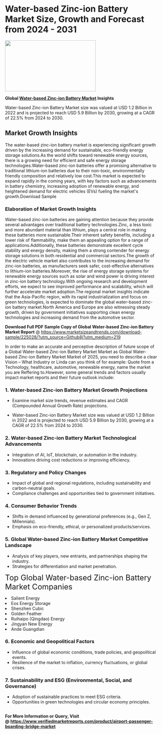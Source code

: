 <H1>Water-based Zinc-ion Battery Market Size, Growth and Forecast from 2024 - 2031</H1><img class="aligncenter size-medium wp-image-584254" src="https://thirdeyenews.in/wp-content/uploads/2024/09/Global-Market-Research-300x168.jpeg" alt="" width="300" height="168" /><p><strong>Global&nbsp;<a href="https://www.marketsizeandtrends.com/download-sample/225028/?utm_source=Github8j?utm_medium=219">Water-based Zinc-ion Battery Market</a> Insights</strong></p><p>Water-based Zinc-ion Battery Market size was valued at USD 1.2 Billion in 2022 and is projected to reach USD 5.9 Billion by 2030, growing at a CAGR of 22.5% from 2024 to 2030.</p><p><h2>Market Growth Insights</h2> The water-based zinc-ion battery market is experiencing significant growth driven by the increasing demand for sustainable, eco-friendly energy storage solutions.As the world shifts toward renewable energy sources, there is a growing need for efficient and safe energy storage technologies.Water-based zinc-ion batteries offer a promising alternative to traditional lithium-ion batteries due to their non-toxic, environmentally friendly composition and relatively low cost.This market is expected to expand rapidly in the coming years, with key factors such as advancements in battery chemistry, increasing adoption of renewable energy, and heightened demand for electric vehicles (EVs) fueling the market's growth.Download Sample <h3>Elaboration of Market Growth Insights</h3> Water-based zinc-ion batteries are gaining attention because they provide several advantages over traditional battery technologies.Zinc, a less toxic and more abundant material than lithium, plays a central role in making these batteries more sustainable.Their inherent safety benefits, including a lower risk of flammability, make them an appealing option for a range of applications.Additionally, these batteries demonstrate excellent cycle stability and energy density, making them a strong contender for energy storage solutions in both residential and commercial sectors.The growth of the electric vehicle market also contributes to the increasing demand for zinc-ion batteries, as manufacturers seek safer, cost-effective alternatives to lithium-ion batteries.Moreover, the rise of energy storage systems for renewable energy sources such as solar and wind power is driving interest in zinc-ion battery technology.With ongoing research and development efforts, we expect to see improved performance and scalability, which will further accelerate market adoption.The regional market insights indicate that the Asia-Pacific region, with its rapid industrialization and focus on green technologies, is expected to dominate the global water-based zinc-ion battery market.North America and Europe are also witnessing steady growth, driven by government initiatives supporting clean energy technologies and increasing demand from the automotive sector.</p><p><span class=""><strong>Download Full PDF Sample Copy of Global Water-based Zinc-ion Battery Market Report</strong> @ <a href="https://www.marketsizeandtrends.com/download-sample/225028/?utm_source=Github8j?utm_medium=219" target="_blank">https://www.marketsizeandtrends.com/download-sample/225028/?utm_source=Github8j?utm_medium=219</a></span></p><p>In order to make an accurate and perceptive description of future scope of a Global&nbsp;Water-based Zinc-ion Battery Market Market as Global&nbsp;Water-based Zinc-ion Battery Market Market of 2025, you need to describe a clear Vision &ndash; What Industry or Linda can you think of for example: Quote from a Technology, healthcare, automotive, renewable energy, name the market you are Reffering to.However, some general trends and factors usually impact market reports and their future outlook include:</p><h3>1.&nbsp;<strong>Water-based Zinc-ion Battery Market Growth Projections</strong></h3><ul><li>Examine market size trends, revenue estimates and CAGR (Compounded Annual Growth Rate) projections.</li><li><p>Water-based Zinc-ion Battery Market size was valued at USD 1.2 Billion in 2022 and is projected to reach USD 5.9 Billion by 2030, growing at a CAGR of 22.5% from 2024 to 2030.</p></li></ul><h3>2.&nbsp;<strong>Water-based Zinc-ion Battery Market Technological Advancements</strong></h3><ul><li>Integration of AI, IoT, blockchain, or automation in the industry.</li><li>Innovations driving cost reductions or improving efficiency.</li></ul><h3>3.&nbsp;<strong>Regulatory and Policy Changes</strong></h3><ul><li>Impact of global and regional regulations, including sustainability and carbon-neutral goals.</li><li>Compliance challenges and opportunities tied to government initiatives.</li></ul><h3>4.&nbsp;<strong>Consumer Behavior Trends</strong></h3><ul><li>Shifts in demand influenced by generational preferences (e.g., Gen Z, Millennials).</li><li>Emphasis on eco-friendly, ethical, or personalized products/services.</li></ul><h3>5.&nbsp;<strong>Global Water-based Zinc-ion Battery Market Competitive Landscape</strong></h3><ul><li>Analysis of key players, new entrants, and partnerships shaping the industry.</li><li>Strategies for differentiation and market penetration.</li></ul><p data-pm-slice="1 1 []"><span style="color: inherit; font-family: inherit; font-size: 25px;">Top Global Water-based Zinc-ion Battery Market Companies</span></p><div class="" data-test-id=""><p><li>Salient Energy</li><li> Eos Energy Storage</li><li> Shenzhen Cubic</li><li> Golden Feather</li><li> Ruihaipo (Qingdao) Energy</li><li> Jingyan New Energy</li><li> Ande Guangdian</li></p></div><h3>6.&nbsp;<strong>Economic and Geopolitical Factors</strong></h3><ul><li>Influence of global economic conditions, trade policies, and geopolitical events.</li><li>Resilience of the market to inflation, currency fluctuations, or global crises.</li></ul><h3>7.&nbsp;<strong>Sustainability and ESG (Environmental, Social, and Governance)</strong></h3><ul><li>Adoption of sustainable practices to meet ESG criteria.</li><li>Opportunities in green technologies and circular economy principles.</li></ul><h2><strong style="font-size: 14px;">For More Information or Query, Visit @&nbsp;</strong><a style="background-color: #ffffff; font-size: 14px;" href="https://www.marketsizeandtrends.com/report/water-based-zinc-ion-battery-market/" target="_blank">https://www.verifiedmarketreports.com/product/airport-passenger-boarding-bridge-market</a></h2>